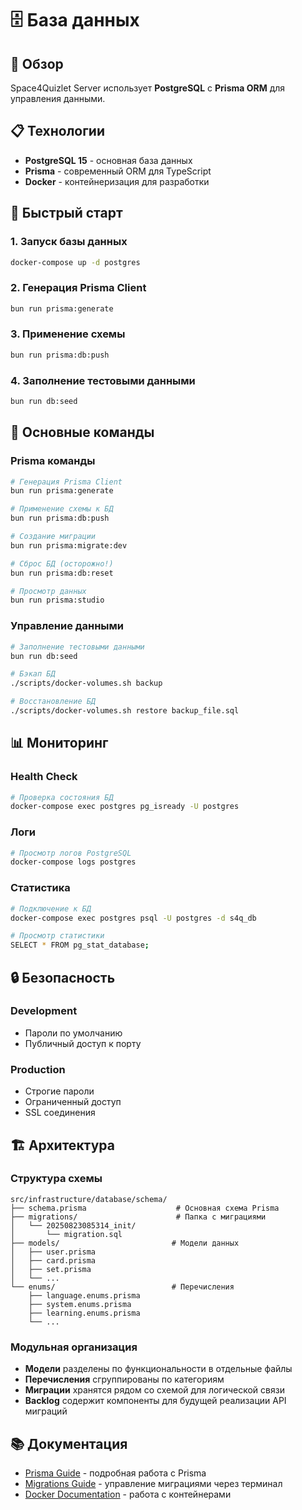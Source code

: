 # 🗄️ База данных

## 🎯 Обзор

Space4Quizlet Server использует **PostgreSQL** с **Prisma ORM** для управления данными.

## 📋 Технологии

- **PostgreSQL 15** - основная база данных
- **Prisma** - современный ORM для TypeScript
- **Docker** - контейнеризация для разработки

## 🚀 Быстрый старт

### 1. Запуск базы данных

```bash
docker-compose up -d postgres
```

### 2. Генерация Prisma Client

```bash
bun run prisma:generate
```

### 3. Применение схемы

```bash
bun run prisma:db:push
```

### 4. Заполнение тестовыми данными

```bash
bun run db:seed
```

## 🔧 Основные команды

### Prisma команды

```bash
# Генерация Prisma Client
bun run prisma:generate

# Применение схемы к БД
bun run prisma:db:push

# Создание миграции
bun run prisma:migrate:dev

# Сброс БД (осторожно!)
bun run prisma:db:reset

# Просмотр данных
bun run prisma:studio
```

### Управление данными

```bash
# Заполнение тестовыми данными
bun run db:seed

# Бэкап БД
./scripts/docker-volumes.sh backup

# Восстановление БД
./scripts/docker-volumes.sh restore backup_file.sql
```

## 📊 Мониторинг

### Health Check

```bash
# Проверка состояния БД
docker-compose exec postgres pg_isready -U postgres
```

### Логи

```bash
# Просмотр логов PostgreSQL
docker-compose logs postgres
```

### Статистика

```bash
# Подключение к БД
docker-compose exec postgres psql -U postgres -d s4q_db

# Просмотр статистики
SELECT * FROM pg_stat_database;
```

## 🔒 Безопасность

### Development

- Пароли по умолчанию
- Публичный доступ к порту

### Production

- Строгие пароли
- Ограниченный доступ
- SSL соединения

## 🏗️ Архитектура

### Структура схемы

```
src/infrastructure/database/schema/
├── schema.prisma                    # Основная схема Prisma
├── migrations/                      # Папка с миграциями
│   └── 20250823085314_init/
│       └── migration.sql
├── models/                         # Модели данных
│   ├── user.prisma
│   ├── card.prisma
│   ├── set.prisma
│   └── ...
└── enums/                          # Перечисления
    ├── language.enums.prisma
    ├── system.enums.prisma
    ├── learning.enums.prisma
    └── ...
```

### Модульная организация

- **Модели** разделены по функциональности в отдельные файлы
- **Перечисления** сгруппированы по категориям
- **Миграции** хранятся рядом со схемой для логической связи
- **Backlog** содержит компоненты для будущей реализации API миграций

## 📚 Документация

- [Prisma Guide](prisma-guide.md) - подробная работа с Prisma
- [Migrations Guide](migrations-guide.md) - управление миграциями через терминал
- [Docker Documentation](../docker/README.md) - работа с контейнерами
